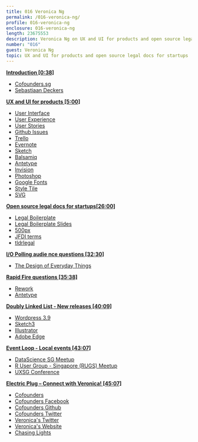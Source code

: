 ```yaml
---
title: 016 Veronica Ng
permalink: /016-veronica-ng/
profile: 016-veronica-ng
enclosure: 016-veronica-ng
length: 23675553
description: Veronica Ng on UX and UI for products and open source legal docs for startups.
number: "016"
guest: Veronica Ng
topic: UX and UI for products and open source legal docs for startups
---
```


**[Introduction [0:38]](#t=0:38)**

- [Cofounders.sg](http://cf.sg)
- [Sebastiaan Deckers](http://ninja.sg/)

**[UX and UI for products [5:00]](#t=5:00)**

- [User Interface](https://en.wikipedia.org/wiki/User_interface)
- [User Experience](https://en.wikipedia.org/wiki/User_experience_design)
- [User Stories](https://en.wikipedia.org/wiki/User_story)
- [Github Issues](https://github.com/blog/831-issues-2-0-the-next-generation)
- [Trello](https://trello.com/)
- [Evernote](http://evernote.com/)
- [Sketch](http://bohemiancoding.com/sketch/)
- [Balsamiq](http://balsamiq.com/)
- [Antetype](http://antetype.com/)
- [Invision](http://www.invisionapp.com/)
- [Photoshop](http://adobe.com/photoshop)
- [Google Fonts](https://www.google.com/fonts)
- [Style Tile](http://styletil.es/)
- [SVG](https://en.wikipedia.org/wiki/Scalable_Vector_Graphics)

**[Open source legal docs for startups[26:00]](#t=26:00)**

- [Legal Boilerplate](http://legal.cf.sg/)
- [Legal Boilerplate Slides](https://speakerdeck.com/cofounders/legal-dot-cf-dot-sg-roadmap)
- [500px](http://500px.com/terms)
- [JFDI terms](http://jfdi.asia/accelerator/terms/)
- [tldrlegal](https://tldrlegal.com/)

**[I/O Polling audie nce questions [32:30]](#t=32:30)**

- [The Design of Everyday Things](https://en.wikipedia.org/wiki/The_Design_of_Everyday_Things)

**[Rapid Fire questions [35:38]](#t=35:38)**

- [Rework](https://37signals.com/rework)
- [Antetype](http://antetype.com/)

**[Doubly Linked List -  New releases [40:09]](#t=40:09)**

- [Wordpress 3.9](http://wordpress.org/news/2014/04/smith/)
- [Sketch3](http://bohemiancoding.com/sketch/whats-new/)
- [Illustrator](http://www.adobe.com/sea/products/illustrator.html)
- [Adobe Edge](http://html.adobe.com/edge/)

**[Event Loop - Local events [43:07]](#t=43:07)**

- [DataScience SG Meetup](http://www.meetup.com/DataScience-SG-Singapore/events/170832262/)
- [R User Group - Singapore (RUGS) Meetup](http://www.meetup.com/R-User-Group-SG/events/166578162/)
- [UXSG Conference](http://www.uxsg.org/)

**[Electric Plug  – Connect with Veronica! [45:07]](#t=45:07)**

- [Cofounders](http://cf.sg)
- [Cofounders Facebook](http://facebook.com/cofounders.sg)
- [Cofounders Github](https://github.com/cofounders)
- [Cofounders Twitter](https://twitter.com/cofounderssg)
- [Veronica's Twitter](https://twitter.com/veronism)
- [Veronica's Website](http://veron.sg)
- [Chasing Lights](http://chasinglights.co/)
